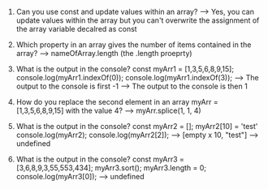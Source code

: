 1) Can you use const and update values within an array?
    --> Yes, you can update values within the array but you can't overwrite the assignment of the array variable decalred as const


2) Which property in an array gives the number of items contained in the array?
    --> nameOfArray.length (the .length proeprty)

3) What is the output in the console?
    const myArr1 = [1,3,5,6,8,9,15];
    console.log(myArr1.indexOf(0));
    console.log(myArr1.indexOf(3));
    --> The output to the console is first -1
    --> The output to the console is then 1

4) How do you replace the second element in an array myArr = [1,3,5,6,8,9,15] with the value 4?
    --> myArr.splice(1, 1, 4)


5) What is the output in the console?
    const myArr2 = [];
    myArr2[10] = 'test'
    console.log(myArr2);
    console.log(myArr2[2]);
    --> [empty x 10, "test"]
    --> undefined


6) What is the output in the console?
    const myArr3 = [3,6,8,9,3,55,553,434];
    myArr3.sort();
    myArr3.length = 0;
    console.log(myArr3[0]);
    --> undefined